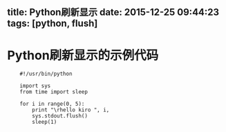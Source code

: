 title: Python刷新显示
date: 2015-12-25 09:44:23
tags: [python, flush]
---
# Python刷新显示的示例代码
```
	#!/usr/bin/python

	import sys
	from time import sleep

	for i in range(0, 5):
		print "\rhello kiro ", i,
		sys.stdout.flush()
		sleep(1)
```
